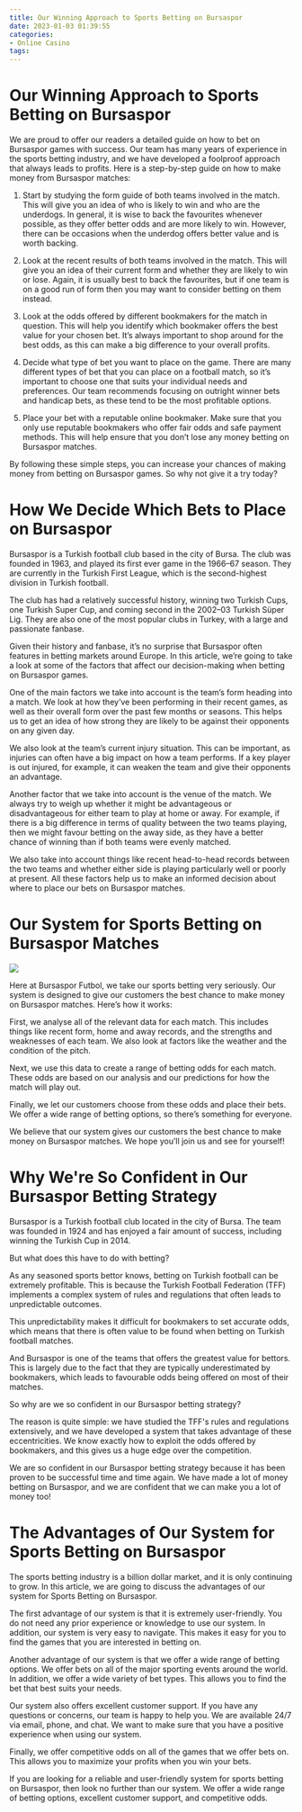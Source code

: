 ```yaml
---
title: Our Winning Approach to Sports Betting on Bursaspor
date: 2023-01-03 01:39:55
categories:
- Online Casino
tags:
---
```



#  Our Winning Approach to Sports Betting on Bursaspor

We are proud to offer our readers a detailed guide on how to bet on Bursaspor games with success. Our team has many years of experience in the sports betting industry, and we have developed a foolproof approach that always leads to profits. Here is a step-by-step guide on how to make money from Bursaspor matches:

1) Start by studying the form guide of both teams involved in the match. This will give you an idea of who is likely to win and who are the underdogs. In general, it is wise to back the favourites whenever possible, as they offer better odds and are more likely to win. However, there can be occasions when the underdog offers better value and is worth backing.

2) Look at the recent results of both teams involved in the match. This will give you an idea of their current form and whether they are likely to win or lose. Again, it is usually best to back the favourites, but if one team is on a good run of form then you may want to consider betting on them instead.

3) Look at the odds offered by different bookmakers for the match in question. This will help you identify which bookmaker offers the best value for your chosen bet. It’s always important to shop around for the best odds, as this can make a big difference to your overall profits.

4) Decide what type of bet you want to place on the game. There are many different types of bet that you can place on a football match, so it’s important to choose one that suits your individual needs and preferences. Our team recommends focusing on outright winner bets and handicap bets, as these tend to be the most profitable options.

5) Place your bet with a reputable online bookmaker. Make sure that you only use reputable bookmakers who offer fair odds and safe payment methods. This will help ensure that you don’t lose any money betting on Bursaspor matches.

By following these simple steps, you can increase your chances of making money from betting on Bursaspor games. So why not give it a try today?

#  How We Decide Which Bets to Place on Bursaspor

Bursaspor is a Turkish football club based in the city of Bursa. The club was founded in 1963, and played its first ever game in the 1966–67 season. They are currently in the Turkish First League, which is the second-highest division in Turkish football.

The club has had a relatively successful history, winning two Turkish Cups, one Turkish Super Cup, and coming second in the 2002–03 Turkish Süper Lig. They are also one of the most popular clubs in Turkey, with a large and passionate fanbase.

Given their history and fanbase, it’s no surprise that Bursaspor often features in betting markets around Europe. In this article, we’re going to take a look at some of the factors that affect our decision-making when betting on Bursaspor games.

One of the main factors we take into account is the team’s form heading into a match. We look at how they’ve been performing in their recent games, as well as their overall form over the past few months or seasons. This helps us to get an idea of how strong they are likely to be against their opponents on any given day.

We also look at the team’s current injury situation. This can be important, as injuries can often have a big impact on how a team performs. If a key player is out injured, for example, it can weaken the team and give their opponents an advantage.

Another factor that we take into account is the venue of the match. We always try to weigh up whether it might be advantageous or disadvantageous for either team to play at home or away. For example, if there is a big difference in terms of quality between the two teams playing, then we might favour betting on the away side, as they have a better chance of winning than if both teams were evenly matched.

We also take into account things like recent head-to-head records between the two teams and whether either side is playing particularly well or poorly at present. All these factors help us to make an informed decision about where to place our bets on Bursaspor matches.

#  Our System for Sports Betting on Bursaspor Matches

![](https://images.pexels.com/photos/312884/pexels-photo-312884.jpeg)

Here at Bursaspor Futbol, we take our sports betting very seriously. Our system is designed to give our customers the best chance to make money on Bursaspor matches. Here’s how it works:

First, we analyse all of the relevant data for each match. This includes things like recent form, home and away records, and the strengths and weaknesses of each team. We also look at factors like the weather and the condition of the pitch.

Next, we use this data to create a range of betting odds for each match. These odds are based on our analysis and our predictions for how the match will play out.

Finally, we let our customers choose from these odds and place their bets. We offer a wide range of betting options, so there’s something for everyone.

We believe that our system gives our customers the best chance to make money on Bursaspor matches. We hope you’ll join us and see for yourself!

#  Why We're So Confident in Our Bursaspor Betting Strategy

Bursaspor is a Turkish football club located in the city of Bursa. The team was founded in 1924 and has enjoyed a fair amount of success, including winning the Turkish Cup in 2014.

But what does this have to do with betting?

As any seasoned sports bettor knows, betting on Turkish football can be extremely profitable. This is because the Turkish Football Federation (TFF) implements a complex system of rules and regulations that often leads to unpredictable outcomes.

This unpredictability makes it difficult for bookmakers to set accurate odds, which means that there is often value to be found when betting on Turkish football matches.

And Bursaspor is one of the teams that offers the greatest value for bettors. This is largely due to the fact that they are typically underestimated by bookmakers, which leads to favourable odds being offered on most of their matches.

So why are we so confident in our Bursaspor betting strategy?

The reason is quite simple: we have studied the TFF's rules and regulations extensively, and we have developed a system that takes advantage of these eccentricities. We know exactly how to exploit the odds offered by bookmakers, and this gives us a huge edge over the competition.

We are so confident in our Bursaspor betting strategy because it has been proven to be successful time and time again. We have made a lot of money betting on Bursaspor, and we are confident that we can make you a lot of money too!

#  The Advantages of Our System for Sports Betting on Bursaspor

The sports betting industry is a billion dollar market, and it is only continuing to grow. In this article, we are going to discuss the advantages of our system for Sports Betting on Bursaspor.

The first advantage of our system is that it is extremely user-friendly. You do not need any prior experience or knowledge to use our system. In addition, our system is very easy to navigate. This makes it easy for you to find the games that you are interested in betting on.

Another advantage of our system is that we offer a wide range of betting options. We offer bets on all of the major sporting events around the world. In addition, we offer a wide variety of bet types. This allows you to find the bet that best suits your needs.

Our system also offers excellent customer support. If you have any questions or concerns, our team is happy to help you. We are available 24/7 via email, phone, and chat. We want to make sure that you have a positive experience when using our system.

Finally, we offer competitive odds on all of the games that we offer bets on. This allows you to maximize your profits when you win your bets.

If you are looking for a reliable and user-friendly system for sports betting on Bursaspor, then look no further than our system. We offer a wide range of betting options, excellent customer support, and competitive odds.